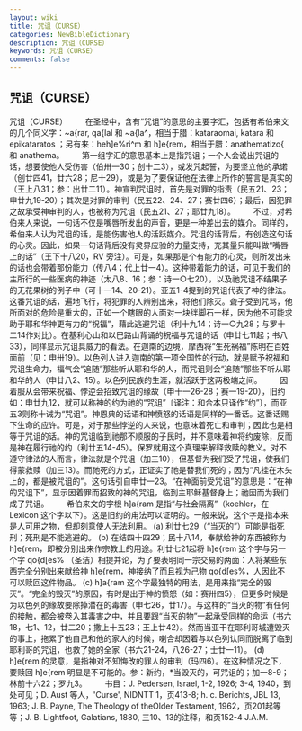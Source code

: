 ```yaml
---
layout: wiki
title: 咒诅（CURSE）
categories: NewBibleDictionary
description: 咒诅（CURSE）
keywords: 咒诅（CURSE）
comments: false
---
```


## 咒诅（CURSE）



咒诅（CURSE）
　　在圣经中，含有“咒诅”的意思的主要字汇，包括有希伯来文的几个同义字：~a{rar, qa{lal 和 ~a{la^，相当于腊：kataraomai, katara 和 epikataratos ；另有来：heh]e%ri^m 和 h]e{rem，相当于腊：anathematizo{ 和 anathema。
　　第一组字汇的意思基本上是指咒诅；一个人会说出咒诅的话，想要使他人受伤害（伯卅一30；创十二3），或发咒起誓，为要坚立他的承诺（创廿四41，廿六28；尼十29），或是为了要保证他在法律上所作的誓言是真实的（王上八31；参：出廿二11）。神宣判咒诅时，首先是对罪的指责（民五21、23；申廿九19-20）；其次是对罪的审判（民五22、24、27；赛廿四6）；最后，因犯罪之故承受神审判的人，也被称为咒诅（民五21、27；耶廿九18）。
　　不过，对希伯来人来说，一句话不仅是嘴唇所发出的声音，更是一种差出去的媒介。同样的，希伯来人认为咒诅的话，是能伤害他人的活跃媒介。咒诅的话背后，有创造这句话的心灵。因此，如果一句话背后没有灵界应验的力量支持，充其量只能叫做“嘴唇上的话”（王下十八20，RV 旁注）。可是，如果那是个有能力的心灵，则所发出来的话也会带着那份能力（传八4；代上廿一4）。这种带着能力的话，可见于我们的主所行的一些医病的神迹（太八8、16；参：诗一○七20），以及祂咒诅不结果子的无花果树的例子中（可十一14、20-21）。亚五1-4提到的咒诅代表了神的律法。这番咒诅的话，遍地飞行，将犯罪的人辨别出来，将他们除灭。聋子受到咒骂，他所面对的危险是重大的，正如一个瞎眼的人面对一块绊脚石一样，因为他不可能求助于耶和华神更有力的“祝福”，藉此逃避咒诅（利十九14；诗一○九28；与罗十二14作对比）。在基利心山和以巴路山背诵的祝福与咒诅的话（申廿七11起；书八33），同样显示咒诅具威力的看法。在迦南的边境，摩西将“生死祸福”陈明在百姓面前（见：申卅19）。以色列人进入迦南的第一项全国性的行动，就是赋予祝福和咒诅生命力，福气会“追随”那些听从耶和华的人，而咒诅则会“追随”那些不听从耶和华的人（申廿八2、15）。以色列民族的生涯，就活跃于这两极端之间。
　　因着服从会带来祝福、悖逆会招致咒诅的缘故（申十一26-28；赛一19-20），旧约如：申廿九12，就可以称神的约为祂的“咒诅”〔译注：和合本只译作“约”〕，而亚五3则称十诫为“咒诅”。神恩典的话语和神愤怒的话语是同样的一番话。这番话赐下生命的应许。可是，对于那些悖逆的人来说，也意味着死亡和审判；因此也是相等于咒诅的话。神的咒诅临到祂那不顺服的子民时，并不意味着神将约废除，反而是神在履行祂的约（利廿五14-45）。保罗就用这个真理来解释救赎的教义。对不遵守律法的人而言，律法就是个咒诅（加三10），但基督为我们受了咒诅，使我们得蒙救赎（加三13）。而祂死的方式，正证实了祂是替我们死的；因为“凡挂在木头上的，都是被咒诅的”。这句话引自申廿一23。“在神面前受咒诅”的意思是：“在神的咒诅下”，显示因着罪而招致的神的咒诅，临到主耶稣基督身上；祂因而为我们成了咒诅。
　　希伯来文的字根 h]a{ram 是指“与社会隔离”（koehler，在 Lexicon 这个字以下）。这是旧约的甪法可以证明的。一般来说，这个字是指本来是人可用之物，但却刻意使人无法利用。
(a) 利廿七29（“当灭的”）可能是指死刑；死刑是不能逃避的。
(b) 在结四十四29；民十八14，奉献给神的东西被称为 h]e{rem，即被分别出来作宗教上的用途。利廿七21起将 h]e{rem 这个字与另一个字 qo{d[es% （圣洁）相提并论，为了要表明同一宗交易的两面：人将某些东西完全分别出来献给神 h]e{rem，神接纳了而且视为己物 qo{d[es%，人因此不可以赎回这件物品。
(c) h]a{ram 这个字最独特的用法，是用来指“完全的毁灭”。“完全的毁灭”的原因，有时是出于神的愤怒（如：赛卅四5），但更多时候是为以色列的缘故要除掉潜在的毒害（申七26，廿17）。与这样的“当灭的物”有任何的接触，都会被卷入其毒害之中，并且要跟“当灭的物”一起承受同样的命运（书六18，七1、12，廿二20；撒上十五23；王上廿42）。然而当亚干在耶利哥城遭毁灭的事上，拖累了他自己和他的家人的时候，喇合却因着与以色列认同而脱离了临到耶利哥的咒诅，也救了她的全家（书六21-24，八26-27；士廿一11）。
(d) h]e{rem 的灵意，是指神对不知悔改的罪人的审判（玛四6）。在这种情况之下，要赎回 h]e{rem 明显是不可能的。参：新约，*当毁灭的，可咒诅的；加一8-9；林前十六22；罗九3。
　　书目：J. Pedersen, Israel, 1-2, 1926; 3-4, 1940，到处可见；D. Aust 等人，'Curse', NIDNTT 1，页413-8; h. c. Berichts, JBL 13, 1963; J. B. Payne, The Theology of theOlder Testament, 1962，页201起等等；J. B. Lightfoot, Galatians, 1880, 三10、13的注释，和页152-4
J.A.M.




